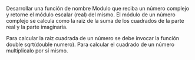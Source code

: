 Desarrollar una función de nombre Modulo que reciba un número complejo y retorne el módulo escalar (real) del mismo.El módulo de un número complejo se calcula como la raiz de la suma de los cuadrados de la parte real y la parte imaginaria.Para calcular la raiz cuadrada de un número se debe invocar la función double sqrt(double numero).Para calcular el cuadrado de un número multiplicalo por sí mismo.
